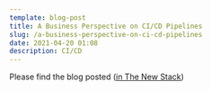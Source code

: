```yaml
---
template: blog-post
title: A Business Perspective on CI/CD Pipelines
slug: /a-business-perspective-on-ci-cd-pipelines
date: 2021-04-20 01:08
description: CI/CD
---
```

Please find the blog posted 
(<a href="https://thenewstack.io/a-business-perspective-on-ci-cd-pipelines" target="_blank">in The New Stack</a>)